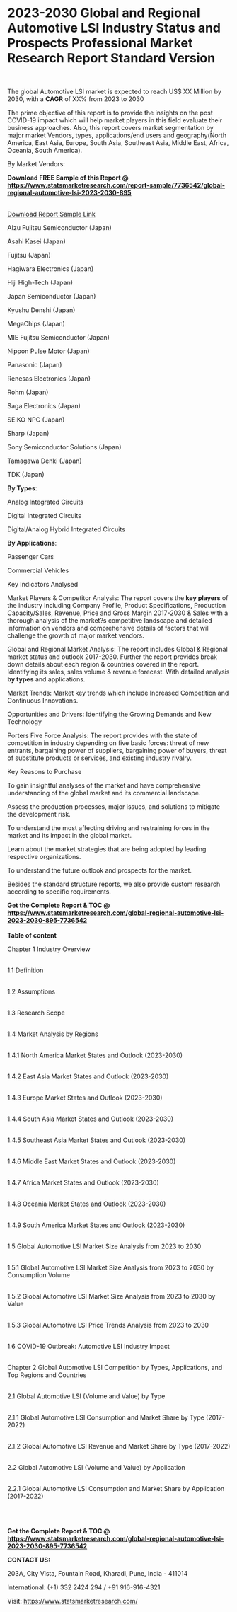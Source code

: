 <h1>2023-2030 Global and Regional Automotive LSI Industry Status and Prospects Professional Market Research Report Standard Version</h1><br/><p>The global Automotive LSI market is expected to reach US$ XX Million by 2030, with a <strong>CAGR</strong> of XX% from 2023 to 2030</p><p>The prime objective of this report is to provide the insights on the post COVID-19 impact which will help market players in this field evaluate their business approaches. Also, this report covers market segmentation by major market Vendors, types, applications/end users and geography(North America, East Asia, Europe, South Asia, Southeast Asia, Middle East, Africa, Oceania, South America).</p><p>By Market Vendors:</p><div><b>Download FREE Sample of this Report @ <a href="https://www.statsmarketresearch.com/download-free-sample/7736542/global-regional-automotive-lsi-2023-2030-895">https://www.statsmarketresearch.com/report-sample/7736542/global-regional-automotive-lsi-2023-2030-895</a></b></div><br><p><a href="https://www.statsmarketresearch.com/download-free-sample/7736542/global-regional-automotive-lsi-2023-2030-895">Download Report Sample Link</a></p><p>AIzu Fujitsu Semiconductor (Japan)</p><p>Asahi Kasei (Japan)</p><p>Fujitsu (Japan)</p><p>Hagiwara Electronics (Japan)</p><p>Hiji High-Tech (Japan)</p><p>Japan Semiconductor (Japan)</p><p>Kyushu Denshi (Japan)</p><p>MegaChips (Japan)</p><p>MIE Fujitsu Semiconductor (Japan)</p><p>Nippon Pulse Motor (Japan)</p><p>Panasonic (Japan)</p><p>Renesas Electronics (Japan)</p><p>Rohm (Japan)</p><p>Saga Electronics (Japan)</p><p>SEIKO NPC (Japan)</p><p>Sharp (Japan)</p><p>Sony Semiconductor Solutions (Japan)</p><p>Tamagawa Denki (Japan)</p><p>TDK (Japan)</p><p><strong>By Types</strong>:</p><p>Analog Integrated Circuits</p><p>Digital Integrated Circuits</p><p>Digital/Analog Hybrid Integrated Circuits</p><p><strong><strong>By Applications</strong></strong>:</p><p>Passenger Cars</p><p>Commercial Vehicles</p><p>Key Indicators Analysed</p><p>Market Players & Competitor Analysis: The report covers the <strong>key players</strong> of the industry including Company Profile, Product Specifications, Production Capacity/Sales, Revenue, Price and Gross Margin 2017-2030 & Sales with a thorough analysis of the market?s competitive landscape and detailed information on vendors and comprehensive details of factors that will challenge the growth of major market vendors.</p><p>Global and Regional Market Analysis: The report includes Global & Regional market status and outlook 2017-2030. Further the report provides break down details about each region & countries covered in the report. Identifying its sales, sales volume & revenue forecast. With detailed analysis <strong>by types</strong> and applications.</p><p>Market Trends: Market key trends which include Increased Competition and Continuous Innovations.</p><p>Opportunities and Drivers: Identifying the Growing Demands and New Technology</p><p>Porters Five Force Analysis: The report provides with the state of competition in industry depending on five basic forces: threat of new entrants, bargaining power of suppliers, bargaining power of buyers, threat of substitute products or services, and existing industry rivalry.</p><p>Key Reasons to Purchase</p><p>To gain insightful analyses of the market and have comprehensive understanding of the global market and its commercial landscape.</p><p>Assess the production processes, major issues, and solutions to mitigate the development risk.</p><p>To understand the most affecting driving and restraining forces in the market and its impact in the global market.</p><p>Learn about the market strategies that are being adopted by leading respective organizations.</p><p>To understand the future outlook and prospects for the market.</p><p>Besides the standard structure reports, we also provide custom research according to specific requirements.</p><div><b>Get the Complete Report & TOC @ <a href="https://www.statsmarketresearch.com/global-regional-automotive-lsi-2023-2030-895-7736542">https://www.statsmarketresearch.com/global-regional-automotive-lsi-2023-2030-895-7736542</a></b></div><br><b>Table of content</b><p>Chapter 1 Industry Overview<br />
 
 <br>1.1 Definition<br />
 
 <br>1.2 Assumptions<br />
 
 <br>1.3 Research Scope<br />
 
 <br>1.4 Market Analysis by Regions<br />
 
 <br>1.4.1 North America Market States and Outlook (2023-2030)<br />
 
 <br>1.4.2 East Asia Market States and Outlook (2023-2030)<br />
 
 <br>1.4.3 Europe Market States and Outlook (2023-2030)<br />
 
 <br>1.4.4 South Asia Market States and Outlook (2023-2030)<br />
 
 <br>1.4.5 Southeast Asia Market States and Outlook (2023-2030)<br />
 
 <br>1.4.6 Middle East Market States and Outlook (2023-2030)<br />
 
 <br>1.4.7 Africa Market States and Outlook (2023-2030)<br />
 
 <br>1.4.8 Oceania Market States and Outlook (2023-2030)<br />
 
 <br>1.4.9 South America Market States and Outlook (2023-2030)<br />
 
 <br>1.5 Global Automotive LSI Market Size Analysis from 2023 to 2030<br />
 
 <br>1.5.1 Global Automotive LSI Market Size Analysis from 2023 to 2030 by Consumption Volume<br />
 
 <br>1.5.2 Global Automotive LSI Market Size Analysis from 2023 to 2030 by Value<br />
 
 <br>1.5.3 Global Automotive LSI Price Trends Analysis from 2023 to 2030<br />
 
 <br>1.6 COVID-19 Outbreak: Automotive LSI Industry Impact<br />
 
 <br>Chapter 2 Global Automotive LSI Competition by Types, Applications, and Top Regions and Countries<br />
 
 <br>2.1 Global Automotive LSI (Volume and Value) by Type<br />
 
 <br>2.1.1 Global Automotive LSI Consumption and Market Share by Type (2017-2022)<br />
 
 <br>2.1.2 Global Automotive LSI Revenue and Market Share by Type (2017-2022)<br />
 
 <br>2.2 Global Automotive LSI (Volume and Value) by Application<br />
 
 <br>2.2.1 Global Automotive LSI Consumption and Market Share by Application (2017-2022)<br />
 
 <br><br><div><b>Get the Complete Report & TOC @ <a href="https://www.statsmarketresearch.com/global-regional-automotive-lsi-2023-2030-895-7736542">https://www.statsmarketresearch.com/global-regional-automotive-lsi-2023-2030-895-7736542</a></b></div></p>
 
 <b>CONTACT US:</b><br>
 
 203A, City Vista, Fountain Road, Kharadi, Pune, India - 411014 <br>
 
 International: (+1) 332 2424 294 / +91 916-916-4321<br>
 
 Visit: <a href="https://www.statsmarketresearch.com/">https://www.statsmarketresearch.com/</a>
 
 <br>